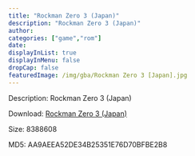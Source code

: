 ```yaml
---
title: "Rockman Zero 3 (Japan)"
description: "Rockman Zero 3 (Japan)"
author: 
categories: ["game","rom"]
date: 
displayInList: true
displayInMenu: false
dropCap: false
featuredImage: /img/gba/Rockman Zero 3 [Japan].jpg
---
```


Description: Rockman Zero 3 (Japan)

Download: <a style="text-decoration:underline;" href="https://mega.nz/#!2OYm1KyK!BOzNvAgt8M6ODkBkVZncdtUEYGBqvgxVJEzr4STZK5A" target = "_blank" rel = "nofollow" > Rockman Zero 3 (Japan)</a>

Size: 8388608

MD5: AA9AEEA52DE34B25351E76D70BFBE2B8

